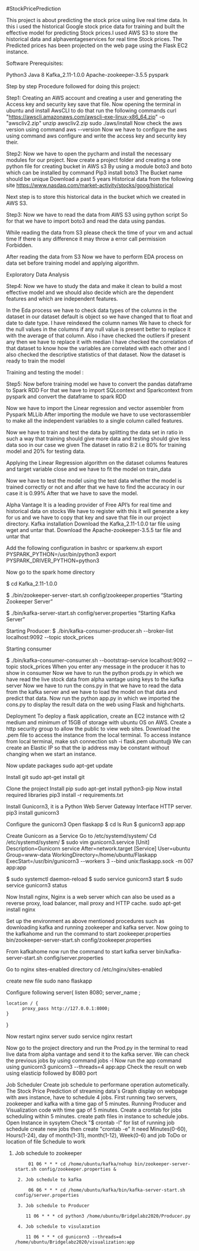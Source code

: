 #StockPricePrediction

This project is about predicting the stock price using live real time data.
In this i used the historical Google stock price data for training and built 
the effective model for predicting Stock prices.I used AWS S3 to store the 
historical data and alphaventageservices for real time Stock  prices. 
The Predicted prices has been projected on the web page using the Flask EC2 instance.

Software Prerequisites:

Python3
Java 8
Kafka_2.11-1.0.0
Apache-zookeeper-3.5.5
pyspark

Step by step Procedure followed for doing this project:

Step1: Creating an AWS account and creating a user and generating the Access key and security key save that file.
Now opening the terminal in ubuntu and install AwsCLI to do that run the following commands
curl "https://awscli.amazonaws.com/awscli-exe-linux-x86_64.zip" -o "awscliv2.zip"
unzip awscliv2.zip
sudo ./aws/install
Now check the aws version using command aws --version
Now we have to configure the aws using command aws configure and write the access key and security key their.

Step2: Now we have to open the pycharm and install the necessary modules for our project.
Now create a project folder and creating a one python file for creating bucket in AWS s3 
By using a module boto3 and boto which can be installed by command 
Pip3 install boto3
The Bucket name should be unique 
Download a past 5 years Historical data from the following site
https://www.nasdaq.com/market-activity/stocks/goog/historical

Next step is to store this historical data in the bucket which we created in AWS S3.



Step3: Now we have to read the data from AWS S3 using python script
So for that we have to import boto3 and read the data using pandas.

While reading the data from S3 please check the time of your vm and actual time 
If there is any difference it may throw a error call permission Forbidden.

After reading the data from S3 Now we have to perform EDA process on data set before training model and applying algorithm.

Exploratory Data Analysis

Step4: Now we have to study the data and make it clean to build a most effective model and we should also decide which are the dependent features and which are independent features.

In the Eda process we have to check data types of the columns in the dataset in our dataset default is object so we have changed that to float and date to date type.
I have reindexed the column names
We have to check for the null values in the columns if any null value is present better to replace it with the average of that column.
Also i have checked the outliers if present any then we have to replace it with median 
I have checked the correlation of that dataset to know how the variables are correlated with each other and I also checked the descriptive statistics of that dataset.
Now the dataset is ready to train the model 

Training and testing the model :

Step5: Now before training model we have to convert the pandas dataframe to Spark RDD 
For that we have to import SQLcontext and Sparkcontext from pyspark and convert the dataframe to spark RDD

Now we have to import the Linear regression and vector assembler from Pyspark MLLib
After importing the module we have to use vectorassembler to make all the independent variables to a single column called features.

Now we have to train and test the data by splitting  the data set in ratio in such a way that training should give more data and testing should give less data soo in our case we given
The dataset in ratio 8:2 i.e 80% for training model and 20% for testing data.

Applying the Linear Regression algorithm on the dataset columns features and target variable close and we have to fit the model on train_data 

Now we have to test the model using the test data whether the model is trained correctly or not and after that we have to find the accuracy in our case it is 0.99% 
After that we have to save the model. 

Alpha Vantage 
It is a leading provider of Free API’s for real time and historical data on stocks 
We have to register with this it will generate a key for us and we have to copy that key and save that file in our project directory.
Kafka installation
Download the Kafka_2.11-1.0.0 tar file using wget and untar that.
Download the Apache-zookeeper-3.5.5 tar file and untar that

Add the following configuration in bashrc or sparkenv.sh
export PYSPARK_PYTHON=/usr/bin/python3
export PYSPARK_DRIVER_PYTHON=python3

Now go to the spark home directory
 
 $ cd Kafka_2.11-1.0.0
       
 $ ./bin/zookeeper-server-start.sh config/zookeeper.properties “Starting Zookeeper Server”
       
 $ ./bin/kafka-server-start.sh config/server.properties “Starting Kafka Server”
     
Starting Producer:
 $ ./bin/kafka-consumer-producer.sh --broker-list localhost:9092 --topic stock_prices

Starting consumer

 $ ./bin/kafka-consumer-consumer.sh --bootstrap-service localhost:9092 --topic stock_prices
When you enter any message in the producer it has to show in consumer
Now we have to run the python prods.py in which we have read the live stock data from alpha vantage using keys to the kafka server 
Now we have to run the cons.py in that we have to read the data from the kafka server and we have to load the model on that data and predict that data.
Now run the python app.py in which we imported the cons.py to display the result data on the web using Flask and highcharts.

Deployment
To deploy a flask application, create an EC2 instance with t2 medium and minimum of 15GB of storage with ubuntu OS on AWS.
Create a http security group to allow the public to view web sites.
Download the .pem file to access the instance from the local terminal.
To access instance from local terminal, make ssh connection
ssh -i flask.pem ubuntu@<public IP address of ec2 instance>
We can create an Elastic IP so that the ip address may be constant without changing when we start an instance.

Now update packages
sudo apt-get update

Install git
sudo apt-get install git

Clone the project
Install pip
sudo apt-get install python3-pip
Now install required libraries
pip3 install -r requirements.txt
 
Install Gunicorn3, it is a Python Web Server Gateway Interface HTTP server.
pip3 install gunicorn3
 
Configure the gunicorn3 
Open flaskapp
$ cd ls
Run $ gunicorn3 app:app
 
Create Gunicorn as a Service
Go to /etc/systemd/system/
Cd /etc/systemd/system/
$ sudo vim gunicorn3.service
[Unit]
Description=Gunicorn service
After=network.target
[Service]
User=ubuntu
Group=www-data
WorkingDirectory=/home/ubuntu/Flaskapp
ExecStart=/usr/bin/gunicorn3 --workers 3 --bind unix:flaskapp.sock -m 007 app:app
 
$ sudo systemctl daemon-reload
$ sudo service gunicorn3 start
$ sudo service gunicorn3 status
 
Now Install nginx, Nginx is a web server which can also be used as a reverse proxy, load balancer, mail proxy and HTTP cache.
sudo apt-get install nginx
 
Set up the environment as above mentioned procedures such as downloading kafka and running zookeeper and kafka server.
Now going to the kafkahome and run the command to start zookeeper.properties
bin/zookeeper-server-start.sh config/zookeeper.properties
 
From kafkahome now run the command to start kafka server 
bin/kafka-server-start.sh config/server.properties
 
Go to nginx sites-enabled directory
cd /etc/nginx/sites-enabled
 
create new file
sudo nano flaskapp
 
Configure following
server{
    listen 8080;
    server_name <your ec2 instace elastic IP address>;
    
    location / {
          proxy_pass http://127.0.0.1:8000;
    }
}
 
Now restart nginx server
sudo service nginx restart
 
Now go to the project directory and run the Prod.py in the terminal to read live data from alpha vantage and send it to the kafka server.
We can check the previous jobs by using command 
jobs -l
Now run the app command using gunicorn3
gunicorn3 --threads=4 app:app
Check the result on web using elasticip followed by 8080 port
 
Job Scheduler
Create job schedule to performane operation autometically.
The Stock Price Prediction of streaming data's Graph display on webpage with aws instance, have to schedule 4 jobs.
First running two servers, zookeeper and kafka with a time gap of 5 minutes.
Running Producer and Visualization code with time gap of 5 minutes.
Create a crontab for jobs scheduling within 5 minutes.
create path files in instance to schedule jobs.
Open Instance in sysytem
Check "$ crontab -l" for list of running job schedule
create new jobs then create "crontab -e"
It need Minutes(0-60), Hours(1-24), day of month(1-31), month(1-12), Week(0-6) and job ToDo or location of file Schedule to work
  1. Job schedule to zookeeper 
             
              01 06 * * * cd /home/ubuntu/kafka/nohup bin/zookeeper-server-start.sh config/zookeeper.properties &
                             
          2. Job schedule to kafka
               
              06 06 * * * cd /home/ubuntu/kafka/bin/kafka-server-start.sh config/server.properties

          3. Job schedule to Producer

             11 06 * * * cd python3 /home/ubuntu/Bridgelabz2020/Producer.py
          
          4. Job schedule to visulazation

             11 06 * * * cd gunicorn3 --threads=4 /home/ubuntu/Bridgelabz2020/visualization:app







